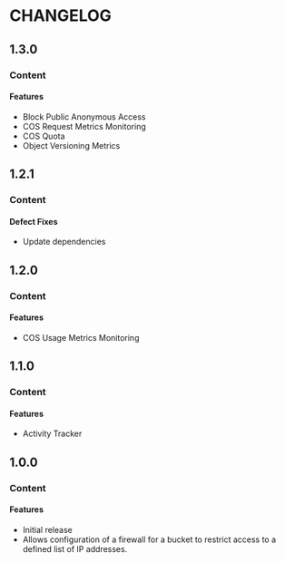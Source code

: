 # CHANGELOG

## 1.3.0

### Content

#### Features

* Block Public Anonymous Access
* COS Request Metrics Monitoring
* COS Quota
* Object Versioning Metrics

## 1.2.1

### Content

#### Defect Fixes

* Update dependencies

## 1.2.0

### Content

#### Features

* COS Usage Metrics Monitoring

## 1.1.0

### Content

#### Features

* Activity Tracker

## 1.0.0

### Content

#### Features

* Initial release
* Allows configuration of a firewall for a bucket to restrict access to a defined list of IP addresses.
